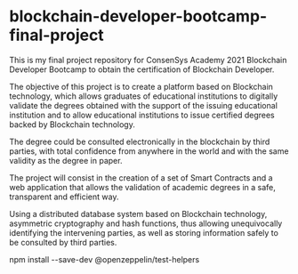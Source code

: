 # blockchain-developer-bootcamp-final-project

This is my final project repository for ConsenSys Academy 2021 Blockchain Developer Bootcamp to obtain the certification of Blockchain Developer.

The objective of this project is to create a platform based on Blockchain technology, which allows graduates of educational institutions to digitally validate the degrees obtained with the support of the issuing educational institution and to allow educational institutions to issue certified degrees backed by Blockchain technology.

The degree could be consulted electronically in the blockchain by third parties, with total confidence from anywhere in the world and with the same validity as the degree in paper.

The project will consist in the creation of a set of Smart Contracts and a web application that allows the validation of academic degrees in a safe, transparent and efficient way.

Using a distributed database system based on Blockchain technology, asymmetric cryptography and hash functions, thus allowing unequivocally identifying the intervening parties, as well as storing information safely to be consulted by third parties.


npm install --save-dev @openzeppelin/test-helpers